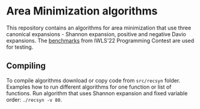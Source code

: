 # Area Minimization algorithms
This repository contains an algorithms for area minimization that use three canonical expansions - Shannon expansion, positive and negative Davio expansions.
The <a href="https://github.com/alanminko/iwls2022-ls-contest">benchmarks</a> from IWLS'22 Programming Contest are used for testing.
## Compiling
To compile algorithms download or copy code from `src/recsyn` folder. <br>
Examples how to run different algorithms for one function or list of functions.
Run algorithm that uses Shannon expansion and fixed variable order: `./recsyn -v 80`.
